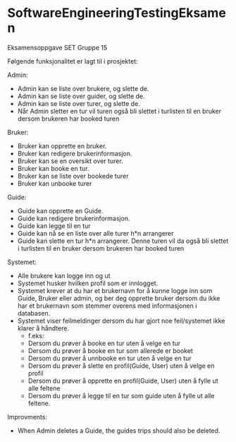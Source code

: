 # SoftwareEngineeringTestingEksamen
Eksamensoppgave SET Gruppe 15

Følgende funksjonalitet er lagt til i prosjektet:

Admin: 
- Admin kan se liste over brukere, og slette de.
- Admin kan se liste over guider, og slette de.
- Admin kan se liste over turer, og slette de. 
- Når Admin sletter en tur vil turen også bli slettet i turlisten til en bruker dersom brukeren har booked turen

Bruker:
- Bruker kan opprette en bruker.
- Bruker kan redigere brukerinformasjon.
- Bruker kan se en oversikt over turer.
- Bruker kan booke en tur.
- Bruker kan se liste over bookede turer
- Bruker kan unbooke turer

Guide: 
- Guide kan opprette en Guide.
- Guide kan redigere brukerinformasjon.
- Guide kan legge til en tur
- Guide kan nå se en liste over alle turer h*n arrangerer 
- Guide kan slette en tur h*n arrangerer. Denne turen vil da også bli slettet i turlisten til en bruker dersom brukeren har booked turen


Systemet: 
- Alle brukere kan logge inn og ut
- Systemet husker hvilken profil som er innlogget.
- Systemet krever at du har et brukernavn for å kunne logge inn som Guide, Bruker eller admin, og ber deg opprette bruker dersom du ikke har et brukernavn som stemmer overens med informasjonen i databasen. 
- Systemet viser feilmeldinger dersom du har gjort noe feil/systemet ikke klarer å håndtere. 
  - f.eks:
  - Dersom du prøver å booke en tur uten å velge en tur
  - Dersom du prøver å booke en tur som allerede er booket
  - Dersom du prøver å unnbooke en tur uten å velge en tur 
  - Dersom du prøver å slette en profil(Guide, User) uten å velge en profil
  - Dersom du prøver å opprette en profil(Guide, User) uten å fylle ut alle feltene
  - Dersom du prøver å legge til en tur som guide uten å fylle ut alle feltene. 

Improvments: 
- When Admin deletes a Guide, the guides trips should also be deleted.
